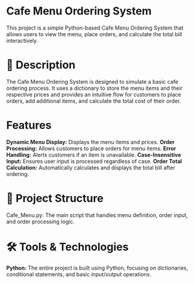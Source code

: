 
# Cafe Menu Ordering System
This project is a simple Python-based Cafe Menu Ordering System that allows users to view the menu, place orders, and calculate the total bill interactively.

# 📝 Description
The Cafe Menu Ordering System is designed to simulate a basic cafe ordering process. It uses a dictionary to store the menu items and their respective prices and provides an intuitive flow for customers to place orders, add additional items, and calculate the total cost of their order.

# Features
**Dynamic Menu Display:** Displays the menu items and prices.
**Order Processing:** Allows customers to place orders for menu items.
**Error Handling:** Alerts customers if an item is unavailable.
**Case-Insensitive Input:** Ensures user input is processed regardless of case.
**Order Total Calculation:** Automatically calculates and displays the total bill after ordering.

# 📂 Project Structure
Cafe_Menu.py: The main script that handles menu definition, order input, and order processing logic.

# 🛠️ Tools & Technologies
**Python:** The entire project is built using Python, focusing on dictionaries, conditional statements, and basic input/output operations.
